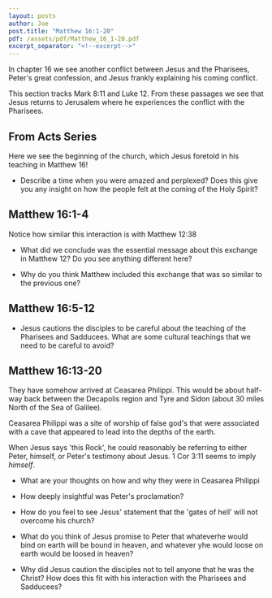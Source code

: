```yaml
---
layout: posts
author: Joe
post.title: "Matthew 16:1-20"
pdf: /assets/pdf/Matthew_16_1-20.pdf
excerpt_separator: "<!--excerpt-->"
---
```

In chapter 16 we see another conflict between Jesus
and the Pharisees, Peter's great confession, and 
Jesus frankly explaining his coming conflict.

This section tracks Mark 8:11 and Luke 12.  From
these passages we see that Jesus returns to Jerusalem 
where he experiences the conflict with the Pharisees.

<!--excerpt-->

## From Acts Series

Here we see the beginning of the church, which Jesus foretold
in his teaching in Matthew 16!

* Describe a time when you were amazed and perplexed?  Does this
  give you any insight on how the people felt at the coming of
  the Holy Spirit?

## Matthew 16:1-4

Notice how similar this interaction is with Matthew 12:38

* What did we conclude was the essential message about this
  exchange in Matthew 12?  Do you see anything different here?

* Why do you think Matthew included this exchange that was so
  similar to the previous one?

## Matthew 16:5-12
  
* Jesus cautions the disciples to be careful about the teaching 
  of the Pharisees and Sadducees.  What are some cultural
  teachings that we need to be careful to avoid?

## Matthew 16:13-20

They have somehow arrived at Ceasarea Philippi.  This would
be about half-way back between the Decapolis region and 
Tyre and Sidon (about 30 miles North of the Sea of Galilee).

Ceasarea Philippi was a site of worship of false god's that
were associated with a cave that appeared to lead into the 
depths of the earth.

When Jesus says 'this Rock', he could reasonably be referring
to either Peter, himself, or Peter's testimony about Jesus.
1 Cor 3:11 seems to imply *himself*.

* What are your thoughts on how and why they were in Ceasarea 
  Philippi

* How deeply insightful was Peter's proclamation?

* How do you feel to see Jesus' statement that the 'gates of 
  hell' will not overcome his church?

* What do you think of Jesus promise to Peter that whateverhe would
  bind on earth will be bound in heaven, and whatever
  yhe would loose on earth would be loosed in heaven?

* Why did Jesus caution the disciples not to tell anyone that 
  he was the Christ?  How does this fit with his interaction
  with the Pharisees and Sadducees?
